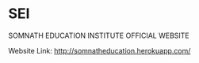 # SEI
SOMNATH EDUCATION INSTITUTE OFFICIAL WEBSITE

Website Link: http://somnatheducation.herokuapp.com/
